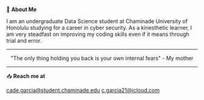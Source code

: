 <!--
**CadeGarcia/CadeGarcia** is a ✨ _special_ ✨ repository because its `README.md` (this file) appears on your GitHub profile.
-->
💬  **About Me**

I am an undergraduate Data Science student at Chaminade University of Honolulu studying for a career in cyber security. As a kinesthetic learner, I am very steadfast on improving my coding skills even if it means through trial and error. 

_________________________________________________________________________________________________________________________________________________________________________________________

<div align="center">"The only thing holding you back is your own internal fears" - My mother</div>

_________________________________________________________________________________________________________________________________________________________________________________________

📥  **Reach me at**

cade.garcia@student.chaminade.edu
c.garcia21@icloud.com
